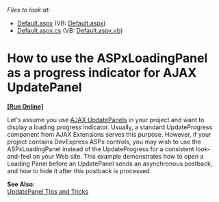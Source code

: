 <!-- default file list -->
*Files to look at*:

* [Default.aspx](./CS/UpdatePanelProgress/Default.aspx) (VB: [Default.aspx](./VB/UpdatePanelProgress/Default.aspx))
* [Default.aspx.cs](./CS/UpdatePanelProgress/Default.aspx.cs) (VB: [Default.aspx.vb](./VB/UpdatePanelProgress/Default.aspx.vb))
<!-- default file list end -->
# How to use the ASPxLoadingPanel as a progress indicator for AJAX UpdatePanel
<!-- run online -->
**[[Run Online]](https://codecentral.devexpress.com/e1442/)**
<!-- run online end -->


<p>Let's assume you use <a href="http://msdn.microsoft.com/en-us/library/bb386454.aspx"><u>AJAX UpdatePanels</u></a> in your project and want to display a loading progress indicator. Usually, a standard UpdateProgress component from AJAX Extensions serves this purpose. However, if your project contains DevExpress ASPx controls, you may wish to use the ASPxLoadingPanel instead of the UpdateProgress for a consistent look-and-feel on your Web site. This example demonstrates how to open a Loading Panel before an UpdatePanel sends an asynchronous postback, and how to hide it after this postback is processed.</p><p><strong>See Also:</strong><br />
<a href="http://msdn.microsoft.com/en-us/magazine/cc163413.aspx"><u>UpdatePanel Tips and Tricks</u></a></p>

<br/>


